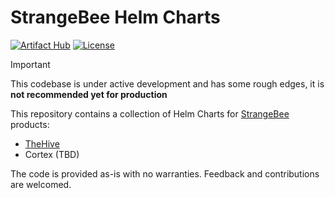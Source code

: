 # StrangeBee Helm Charts

[![Artifact Hub](https://img.shields.io/endpoint?url=https://artifacthub.io/badge/repository/strangebee-helm)](https://artifacthub.io/packages/search?repo=strangebee-helm) [![License](https://img.shields.io/badge/License-AGPL--3.0-blue.svg)](https://opensource.org/license/agpl-v3)

> [!IMPORTANT]
> This codebase is under active development and has some rough edges, it is **not recommended yet for production**

This repository contains a collection of Helm Charts for [StrangeBee](https://strangebee.com/) products:
- [TheHive](./charts/thehive/)
- Cortex (TBD)

The code is provided as-is with no warranties. Feedback and contributions are welcomed.
